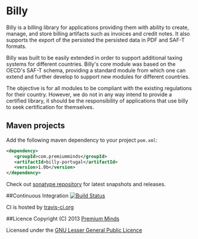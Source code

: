 # Billy
Billy is a billing library for applications providing them with ability to create, manage,  and store billing artifacts such as invoices and credit notes. It also supports the export of the persisted the persisted data in PDF and SAF-T formats.

Billy was built to be easily extended in order to support additional taxing systems for different countries. 
Billy's core module was based on the OECD's SAF-T schema, providing a standard module from which one can extend and further develop to support new modules for different countries.

The objective is for all modules to be compliant with the existing regulations for their country. However, we do not in any way intend to provide a certified library, it should be the responsibility of applications that use billy to seek certification for themselves.


## Maven projects
Add the following maven dependency to your project `pom.xml`:

```xml
<dependency>
   <groupId>com.premiumminds</groupId>
   <artifactId>billy-portugal</artifactId>
   <version>1.0b</version>
</dependency>
```
Check out [sonatype repository](https://oss.sonatype.org/index.html#nexus-search;quick~billy) for latest snapshots and releases.


##Continuous Integration
[![Build Status](https://travis-ci.org/premium-minds/billy.png?branch=master)](https://travis-ci.org/premium-minds/billy)

CI is hosted by [travis-ci.org](https://travis-ci.org/)

##Licence
Copyright (C) 2013 [Premium Minds](http://www.premium-minds.com/)

Licensed under the [GNU Lesser General Public Licence](http://www.gnu.org/licenses/lgpl.html)
